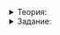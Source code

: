 <details>
<summary>Теория:</summary>

# Исправляем список

Это последний урок темы. В нём вы примените полученные знания на практике: используете санитайзеры для поиска ошибок и исправите их.

</details>

<details>
<summary>Задание:</summary>

## Задание

Перед вами реализация списка из предыдущего спринта. В ней ряд ошибок. Исправьте их.

Ошибки могут быть в обоих файлах, но не в функции  `main`. Все ошибки может выявить Address Sanitizer с заданной переменной  `ASAN_OPTIONS=detect_stack_use_after_return=1`.

Рекомендуется сохранить код на компьютер и запускать с использованием санитайзера, как это было описано в уроках.

### Ограничения

Менять код функции  `main`  не требуется.

### Что отправлять на проверку

Пришлите на проверку файлы заготовки с исправленными ошибками.

### Как будет тестироваться ваш код

Будет проверен пример из функции  `main`, а также в целом корректность реализации списка.

### Подсказка

Одна ошибка — в реализации функции  `MakeInsertingFunction`, также ошибки есть в трёх методах списка, и один забыли реализовать.

</details>
